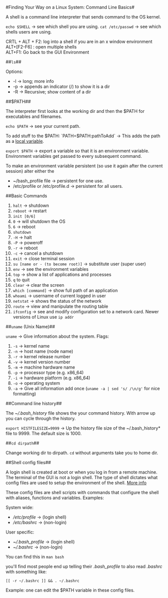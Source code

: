 #Finding Your Way on a Linux System: Command Line Basics#

A shell is a command line interpreter that sends command to the OS kernel.

`echo $SHELL` -> see which shell you are using.
`cat /etc/passwd` -> see which shells users are using.

CRTL + ALT + F2: log into a shell if you are in an x window environment  
ALT+[F2-F6] : open multiple shells  
ALT+F1: Go back to the GUI Environment  

##`ls`##

Options:

* -l -> long; more info
* -p -> appends an indicator (/) to show it is a dir
* -R -> Recursive; show content of a dir

##$PATH##

The interpreter first looks at the working dir and then the $PATH for executables and filenames.

`echo $PATH` -> see your current path.

To add stuff to the $PATH:
`PATH=$PATH:pathToAdd` -> This adds the path as a [local variable](http://unix.stackexchange.com/questions/56444/how-do-i-set-an-environment-variable-on-the-command-line-and-have-it-appear-in-c).

`export $PATH` -> export a variable so that it is an environment variable. Environment variables get passed to every subsequent command.

To make an environment variable persistent (so use it again after the current session) alter either the 
* ~/bash_profile file -> persistent for one use.
* /etc/profile or /etc/profile.d -> persistent for all users.

##Basic Commands

1. `halt` -> shutdown
2. `reboot` -> restart
3. `init [0/6]`
  1. `0` -> will shutdown the OS
  2. `6` -> reboot
4. `shutdown`
  1. `-H` -> halt
  2. `-P` -> poweroff
  3. `-r` -> reboot
  4. `-c` -> cancel a shutdown
5. `exit` -> close terminal session
6. `su [name or - (to become root)]` -> substitute user (super user)
7. `env` -> see the environment variables
8. `top` -> show a list of applications and processes
  1. `q` to quit
9. `clear` -> clear the screen
10. `which [command]` -> show full path of an application
11. `whoami` -> username of current logged in user
12. `netstat` -> shows the status of the network
13. `route` -> view and manipulate the routing table
14. `ifconfig` -> see and modify  configuration set to a network card. Newer versions of Linux use `ip addr`

##`uname` (Unix Name)##

`uname` -> Give information about the system. Flags:

1. `-s` -> kernel name
2. `-n` -> host name (node name)
3. `-r` -> kernel release number
4. `-v` -> kernel version number
5. `-m` -> machine hardware name
6. `-p` -> processor type (e.g. x86_64)
7. `-i` -> hardware platform (e.g. x86_64)
8. `-o` -> operating system
9. `-a` -> Give all information add once (`uname -a | sed 's/ /\n/g'` for nice formatting)

##Command line history##

The *~/.bash_history* file shows the your command history. With arrow up you can cycle through the history.

`export HISTFILESIZE=9999` -> Up the history file size of the ~/.bash_history* file to 9999. The default size is 1000.

##`cd dirpath`##

Change working dir to dirpath. `cd` without arguments take you to home dir.

##Shell config files##

A login shell is created at boot or when you log in from a remote machine. The terminal of the GUI is not a login shell. The type of shell dictates what config files are used to setup the environment of the shell. [More info](http://stackoverflow.com/questions/415403/whats-the-difference-between-bashrc-bash-profile-and-environment)

These config files are shell scripts with commands that configure the shell with aliases, functions and variables. Examples:

System wide:
* */etc/profile* -> (login shell)
* */etc/bashrc* -> (non-login)

User specific:
* *~/.bash_profile* -> (login shell)
* *~/.bashrc* -> (non-login)

You can find this in `man bash`

you'll find most people end up telling their *.bash_profile* to also read *.bashrc* with something like:

`[[ -r ~/.bashrc ]] && . ~/.bashrc`

Example: one can edit the $PATH variable in these config files.
